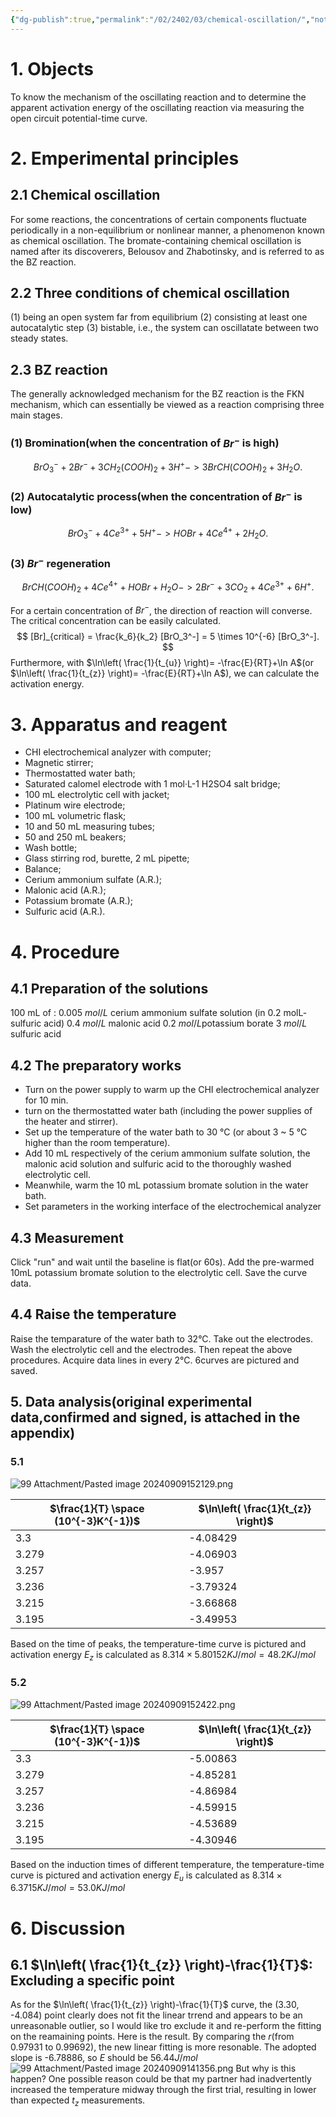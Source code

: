 ```yaml
---
{"dg-publish":true,"permalink":"/02/2402/03/chemical-oscillation/","noteIcon":"","created":"2025-01-31T00:35","updated":"2025-07-01T13:38"}
---
```


# 1. Objects
To know the mechanism of the oscillating reaction and to determine the apparent activation energy of the oscillating reaction via measuring the open circuit potential-time curve.
# 2. Emperimental principles
## 2.1 Chemical oscillation
For some reactions, the concentrations of certain components fluctuate periodically in a non-equilibrium or nonlinear manner, a phenomenon known as chemical oscillation. 
The bromate-containing chemical oscillation is named after its discoverers, Belousov and Zhabotinsky, and is referred to as the BZ reaction.
## 2.2 Three conditions of chemical oscillation
(1) being an open system far from equilibrium
(2) consisting at least one autocatalytic step
(3) bistable, i.e., the system can oscillatate between two steady states.
## 2.3 BZ reaction
The generally acknowledged mechanism for the BZ reaction is the FKN mechanism, which can essentially be viewed as a reaction comprising three main stages.
### (1) Bromination(when the concentration of $Br^-$ is high)
$$
BrO_3^- + 2Br^- + 3CH_2(COOH)_2 + 3H^+ -> 3BrCH(COOH)_2 + 3H_2O.
$$
### (2) Autocatalytic process(when the concentration of $Br^-$ is low)
$$
BrO_3^- + 4Ce^{3+} + 5H^+ -> HOBr + 4Ce^{4+} + 2H_2O.
$$
### (3) $Br^-$ regeneration
$$
BrCH(COOH)_2 + 4Ce^{4+} + HOBr + H_2O -> 2Br^- + 3CO_2 + 4Ce^{3+} + 6H^+.
$$

For a certain concentration of $Br^-$, the direction of reaction will converse. The critical concentration can be easily calculated.
$$
[Br]_{critical} = \frac{k_6}{k_2} [BrO_3^-] = 5 \times 10^{-6} [BrO_3^-].
$$
Furthermore, with $\ln\left( \frac{1}{t_{u}}  \right)= -\frac{E}{RT}+\ln A$(or $\ln\left( \frac{1}{t_{z}}  \right)= -\frac{E}{RT}+\ln A$), we can calculate the activation energy.
# 3. Apparatus and reagent
  * CHI electrochemical analyzer with computer;
  * Magnetic stirrer;
  * Thermostatted water bath;
  * Saturated calomel electrode with 1 mol·L-1 H2SO4 salt bridge;
  * 100 mL electrolytic cell with jacket;
  * Platinum wire electrode;
  * 100 mL volumetric flask;
  * 10 and 50 mL measuring tubes;
  * 50 and 250 mL beakers;
  * Wash bottle;
  * Glass stirring rod, burette, 2 mL pipette;
  * Balance;
  * Cerium ammonium sulfate (A.R.);
  * Malonic acid (A.R.);
  * Potassium bromate (A.R.);
  * Sulfuric acid (A.R.).
# 4. Procedure
## 4.1 Preparation of the solutions
100 mL of :
 0.005 $mol/L$ cerium ammonium sulfate solution (in 0.2 molL- sulfuric acid)
 0.4  $mol/L$ malonic acid
 0.2  $mol/L$potassium borate
 3  $mol/L$ sulfuric acid
## 4.2 The preparatory works
- Turn on the power supply to warm up the CHI electrochemical analyzer for 10 min.
- turn on the thermostatted water bath (including the power supplies of the heater and stirrer).
- Set up the temperature of the water bath to 30 °C (or about 3 ~ 5 °C higher than the room temperature).
- Add 10 mL respectively of the cerium ammonium sulfate solution, the malonic acid solution and sulfuric acid to the thoroughly washed electrolytic cell.
- Meanwhile, warm the 10 mL potassium bromate solution in the water bath.
 - Set parameters in the working interface of the electrochemical analyzer
## 4.3 Measurement
Click "run" and wait until the baseline is flat(or 60s). Add the pre-warmed 10mL potassium bromate solution to the electrolytic cell. Save the curve data.
## 4.4 Raise the temperature
Raise the temparature of the water bath to 32°C. Take out the electrodes. Wash the electrolytic cell and the electrodes. Then repeat the above procedures. Acquire data lines in every 2°C. 6curves are pictured and saved.
## 5. Data analysis(original experimental data,confirmed and signed, is attached in the appendix)
### 5.1


![99 Attachment/Pasted image 20240909152129.png](/img/user/99%20Attachment/Pasted%20image%2020240909152129.png)

| $\frac{1}{T} \space (10^{-3}K^{-1})$ | $\ln\left( \frac{1}{t_{z}} \right)$ |
| ------------------------------------ | ----------------------------------- |
| 3.3                                  | -4.08429                            |
| 3.279                                | -4.06903                            |
| 3.257                                | -3.957                              |
| 3.236                                | -3.79324                            |
| 3.215                                | -3.66868                            |
| 3.195                                | -3.49953                            |

Based on the time of peaks, the temperature-time curve is pictured and activation energy $E_{z}$ is calculated as $8.314\times 5.80152 KJ/mol = 48.2 KJ/mol$
### 5.2 
![99 Attachment/Pasted image 20240909152422.png](/img/user/99%20Attachment/Pasted%20image%2020240909152422.png)

| $\frac{1}{T} \space (10^{-3}K^{-1})$ | $\ln\left( \frac{1}{t_{z}} \right)$ |
| ------------------------------------ | ----------------------------------- |
| 3.3                                  | -5.00863                            |
| 3.279                                | -4.85281                            |
| 3.257                                | -4.86984                            |
| 3.236                                | -4.59915                            |
| 3.215                                | -4.53689                            |
| 3.195                                | -4.30946                            |
Based on the induction times of different temperature, the temperature-time curve is pictured and activation energy $E_{u}$ is calculated as $8.314\times 6.3715 KJ/mol = 53.0 KJ/mol$
# 6. Discussion
## 6.1 $\ln\left( \frac{1}{t_{z}} \right)-\frac{1}{T}$: Excluding a specific point
As for the $\ln\left( \frac{1}{t_{z}} \right)-\frac{1}{T}$ curve, the (3.30, -4.084) point clearly does not fit the linear trrend and appears to be an unreasonable outlier, so I would like  tro exclude it and re-perform the fitting on the reamaining points. Here is the result. By comparing the $r$(from 0.97931 to 0.99692), the new linear fitting is more resonable. The adopted slope is -6.78886, so $E$ should be $56.44 J/mol$
![99 Attachment/Pasted image 20240909141356.png](/img/user/99%20Attachment/Pasted%20image%2020240909141356.png)
But why is this happen? One possible reason could be that my partner had inadvertently increased the temperature midway through the first trial, resulting in lower than expected $t_{z}$ measurements.